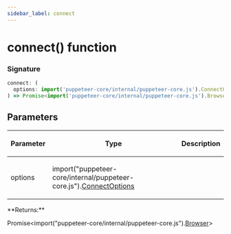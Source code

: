 ```yaml
---
sidebar_label: connect
---
```


# connect() function

### Signature

```typescript
connect: (
  options: import('puppeteer-core/internal/puppeteer-core.js').ConnectOptions
) => Promise<import('puppeteer-core/internal/puppeteer-core.js').Browser>;
```

## Parameters

<table><thead><tr><th>

Parameter

</th><th>

Type

</th><th>

Description

</th></tr></thead>
<tbody><tr><td>

options

</td><td>

import("puppeteer-core/internal/puppeteer-core.js").[ConnectOptions](./puppeteer.connectoptions.md)

</td><td>

</td></tr>
</tbody></table>
**Returns:**

Promise&lt;import("puppeteer-core/internal/puppeteer-core.js").[Browser](./puppeteer.browser.md)&gt;
